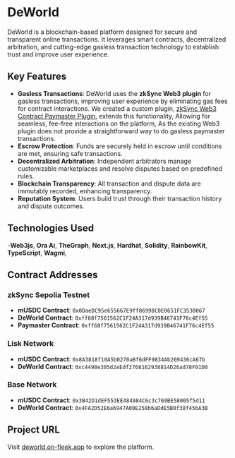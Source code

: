 
# DeWorld

DeWorld is a blockchain-based platform designed for secure and transparent online transactions. It leverages smart contracts, decentralized arbitration, and cutting-edge gasless transaction technology to establish trust and improve user experience.

## Key Features

- **Gasless Transactions**: DeWorld uses the **zkSync Web3 plugin** for gasless transactions, improving user experience by eliminating gas fees for contract interactions. We created a custom plugin, [zkSync Web3 Contract Paymaster Plugin](https://www.npmjs.com/package/zksync-web3-contract-paymaster-plugin), extends this functionality, Allowing for seamless, fee-free interactions on the platform, As the existing Web3 plugin does not provide a straightforward way to do gasless paymaster transactions.
- **Escrow Protection**: Funds are securely held in escrow until conditions are met, ensuring safe transactions.
- **Decentralized Arbitration**: Independent arbitrators manage customizable marketplaces and resolve disputes based on predefined rules.
- **Blockchain Transparency**: All transaction and dispute data are immutably recorded, enhancing transparency.
- **Reputation System**: Users build trust through their transaction history and dispute outcomes.

## Technologies Used

-**Web3js**, **Ora Ai**, **TheGraph**, **Next.js**, **Hardhat**, **Solidity**, **RainbowKit**, **TypeScript**, **Wagmi**, 

## Contract Addresses

### zkSync Sepolia Testnet
- **mUSDC Contract**: `0x0DaeDC95e655667E9ff86998C0E0651FC3530067`
- **DeWorld Contract**: `0xff68f7561562C1F24A317d939B46741F76c4Ef55`
- **Paymaster Contract**: `0xff68f7561562C1F24A317d939B46741F76c4Ef55`


### Lisk Network
- **mUSDC Contract**: `0x8A3818f10A5b0270aBf6dFF9834Ab269436cA67b`
- **DeWorld Contract**: `0xc4498e305d2eEdf2768162938814D26ad78F01D0`

### Base Network
- **mUSDC Contract**: `0x3B42D1dEF553EE484984C6c3c769BE58005f5d11`
- **DeWorld Contract**: `0x4FA2D52E6a6947A00E258b6aDdE5B0f38f45bA3B`

## Project URL

Visit [deworld.on-fleek.app](#) to explore the platform.
